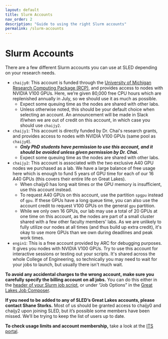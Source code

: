```yaml
---
layout: default
title: Slurm Accounts
nav_order: 2
description: "Guide to using the right Slurm accounts"
permalink: /slurm-accounts
---
```


# Slurm Accounts

There are a few different Slurm accounts you can use at SLED depending on your research needs.

- `chaijy0`: This account is funded through the [University of Michigan Research Computing Package (RCP)](https://arc.umich.edu/umrcp/), and provides access to nodes with NVIDIA V100 GPUs. Here, we’re given 80,000 free CPU hours which are replenished annually in July, so we should use it as much as possible.
    - Expect some queuing time as the nodes are shared with other labs.
    - Unless otherwise noted, this should be your default choice when selecting an account. An announcement will be made in Slack if/when we are out of credit on this account, in which case you should use `chaijy2`.
- `chaijy1`: This account is directly funded by Dr. Chai's research grants, and provides access to nodes with NVIDIA V100 GPUs (same pool as `chaijy0`). 
    - ***Only PhD students have permission to use this account, and it should be avoided unless given permission by Dr. Chai.***
    - Expect some queuing time as the nodes are shared with other labs.
- `chaijy2`: This account is associated with the two exclusive A40 GPU nodes we purchased as a lab. We have a large balance of free usage here which is enough to fund 5 years of GPU time for each of our 16 A40 GPUs (this covers their entire life on Great Lakes).
    - When chaijy0 has long wait times or the GPU memory is insufficient, use this account instead.
    - To request A40 GPUs on this account, use the partition `spgpu` instead of `gpu`. If these GPUs have a long queue time, you can also use the account credit to request V100 GPUs on the general `gpu` partition.
    - While we only own 16 GPUs, our lab may use a total of 20 GPUs at one time on this account, as the nodes are part of a small cluster shared with a few other faculty members' labs. As we are unlikely to fully utilize our nodes at all times (and thus build up extra credit), it's okay to use more GPUs than we own during deadlines and peak work times.
- `engin1`: This is a free account provided by ARC for debugging purposes. It gives you nodes with NVIDIA V100 GPUs. Try to use this account for interactive sessions or testing out your scripts. It's shared across the whole College of Engineering, so technically you may need to wait for your jobs to launch, but usually there isn't much wait.

**To avoid any accidental charges to the wrong account, make sure you carefully specify the billing account on all jobs.** You can do this either in the [header of your Slurm job script](https://arc.umich.edu/greatlakes/slurm-user-guide/), or under “Job Options” in the [Great Lakes Job Composer](https://greatlakes.arc-ts.umich.edu/pun/sys/myjobs).

**If you need to be added to any of SLED’s Great Lakes accounts, please contact Shane Storks.** Most of us should be granted access to chaijy0 and chaijy2 upon joining SLED, but it’s possible some members have been missed. We’ll be trying to keep the list of users up to date.

**To check usage limits and account membership,** take a look at the [ITS portal](https://portal.arc.umich.edu/projects).
